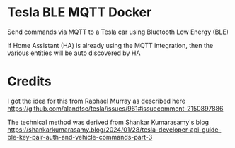 # Tesla BLE MQTT Docker

Send commands via MQTT to a Tesla car using Bluetooth Low Energy (BLE)

If Home Assistant (HA) is already using the MQTT integration, then the various entities will be auto discovered by HA

# Credits

I got the idea for this from Raphael Murray as described here https://github.com/alandtse/tesla/issues/961#issuecomment-2150897886 

The technical method was derived from Shankar Kumarasamy's blog https://shankarkumarasamy.blog/2024/01/28/tesla-developer-api-guide-ble-key-pair-auth-and-vehicle-commands-part-3

